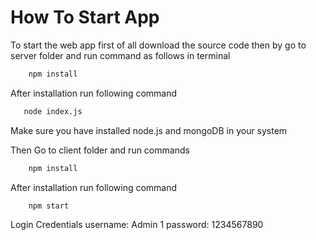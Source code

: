 
# How To Start App

To start the web app first of all download the source code then by go to server folder and run command as follows in terminal

```bash
    npm install
```

After installation run following command

```bash
   node index.js
```

Make sure you have installed node.js and mongoDB in your system

Then Go to client folder and run commands

```bash
    npm install
```

After installation run following command

```bash
    npm start
```

Login Credentials
username: Admin 1
password: 1234567890
